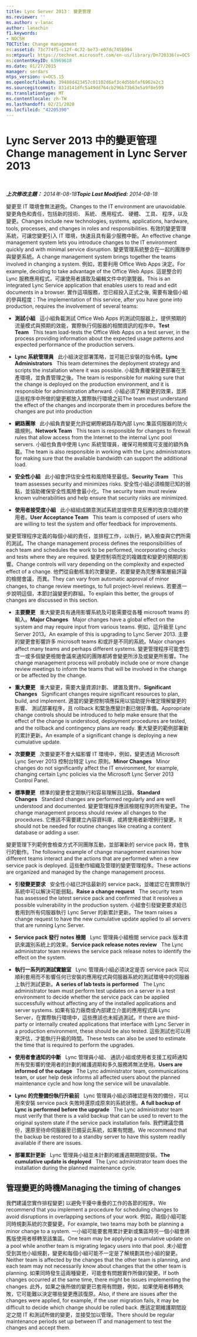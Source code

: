 ```yaml
---
title: Lync Server 2013： 變更管理
ms.reviewer: ''
ms.author: v-lanac
author: lanachin
f1.keywords:
- NOCSH
TOCTitle: Change management
ms:assetid: 73c774f5-c12f-4c72-be73-e07dc745b994
ms:mtpsurl: https://technet.microsoft.com/en-us/library/Dn720336(v=OCS.15)
ms:contentKeyID: 63969618
ms.date: 01/27/2015
manager: serdars
mtps_version: v=OCS.15
ms.openlocfilehash: 39488d423457c01102d6af3c4d5bbfaf6962e2c3
ms.sourcegitcommit: 831d141dfc5a49dd764cb296b73b63e5a9f8e599
ms.translationtype: MT
ms.contentlocale: zh-TW
ms.lasthandoff: 02/21/2020
ms.locfileid: "42205390"
---
```

<div data-xmlns="http://www.w3.org/1999/xhtml">

<div class="topic" data-xmlns="http://www.w3.org/1999/xhtml" data-msxsl="urn:schemas-microsoft-com:xslt" data-cs="https://msdn.microsoft.com/">

<div data-asp="https://msdn2.microsoft.com/asp">

# <a name="change-management-in-lync-server-2013"></a><span data-ttu-id="1e7b5-102">Lync Server 2013 中的變更管理</span><span class="sxs-lookup"><span data-stu-id="1e7b5-102">Change management in Lync Server 2013</span></span>

</div>

<div id="mainSection">

<div id="mainBody">

<span> </span>

<span data-ttu-id="1e7b5-103">_**上次修改主題：** 2014年-08-18_</span><span class="sxs-lookup"><span data-stu-id="1e7b5-103">_**Topic Last Modified:** 2014-08-18_</span></span>

<span data-ttu-id="1e7b5-104">變更至 IT 環境會無法避免。</span><span class="sxs-lookup"><span data-stu-id="1e7b5-104">Changes to the IT environment are unavoidable.</span></span> <span data-ttu-id="1e7b5-105">變更角色和責任，包括新的技術、 系統、 應用程式、 硬體、 工具、 程序，以及變更。</span><span class="sxs-lookup"><span data-stu-id="1e7b5-105">Changes include new technologies, systems, applications, hardware, tools, processes, and changes in roles and responsibilities.</span></span> <span data-ttu-id="1e7b5-106">有效的變更管理系統，可讓您變更引入 IT 環境，快速且具有最少服務中斷。</span><span class="sxs-lookup"><span data-stu-id="1e7b5-106">An effective change management system lets you introduce changes to the IT environment quickly and with minimal service disruption.</span></span> <span data-ttu-id="1e7b5-107">變更管理系統整合在一起的團隊參與變更系統。</span><span class="sxs-lookup"><span data-stu-id="1e7b5-107">A change management system brings together the teams involved in changing a system.</span></span> <span data-ttu-id="1e7b5-108">例如，若要利用 Office Web Apps 決定。</span><span class="sxs-lookup"><span data-stu-id="1e7b5-108">For example, deciding to take advantage of the Office Web Apps.</span></span> <span data-ttu-id="1e7b5-109">這是整合的 Lync 服務應用程式，可讓使用者讀取及編輯文件中的瀏覽器。</span><span class="sxs-lookup"><span data-stu-id="1e7b5-109">This is an integrated Lync Service application that enables users to read and edit documents in a browser.</span></span> <span data-ttu-id="1e7b5-110">實作這項服務，您已經投入正式之後, 需要有幾個小組的參與程度：</span><span class="sxs-lookup"><span data-stu-id="1e7b5-110">The implementation of this service, after you have gone into production, requires the involvement of several teams:</span></span>

  - <span data-ttu-id="1e7b5-111">**測試小組**   這小組負載測試 Office Web Apps 的測試伺服器上，提供預期的流量模式與預期的效能，實際執行伺服器的相關資訊的程序中。</span><span class="sxs-lookup"><span data-stu-id="1e7b5-111">**Test Team**   This team load-tests the Office Web Apps on a test server, in the process providing information about the expected usage patterns and expected performance of the production servers.</span></span>

  - <span data-ttu-id="1e7b5-112">**Lync 系統管理員**   此小組決定部署策略，並可能已安裝的指令碼。</span><span class="sxs-lookup"><span data-stu-id="1e7b5-112">**Lync Administrators**   This team determines the deployment strategy and scripts the installation where it was possible.</span></span> <span data-ttu-id="1e7b5-113">小組負責確保變更部署在生產環境，並負責管理之後。</span><span class="sxs-lookup"><span data-stu-id="1e7b5-113">The team is responsible for making sure that the change is deployed on the production environment, and it is responsible for administration afterward.</span></span> <span data-ttu-id="1e7b5-114">小組必須了解變更的效果，並將這些程序中所做的變更都放入實際執行環境之前</span><span class="sxs-lookup"><span data-stu-id="1e7b5-114">The team must understand the effect of the changes and incorporate them in procedures before the changes are put into production</span></span>

  - <span data-ttu-id="1e7b5-115">**網路團隊**   此小組負責變更允許從網際網路存取內部 Lync 集區伺服器的防火牆規則。</span><span class="sxs-lookup"><span data-stu-id="1e7b5-115">**Network Team**   This team is responsible for changes to firewall rules that allow access from the Internet to the internal Lync pool servers.</span></span> <span data-ttu-id="1e7b5-116">小組也負責中使用 Lync 系統管理員，確保可用頻寬可支援的額外負載。</span><span class="sxs-lookup"><span data-stu-id="1e7b5-116">The team is also responsible in working with the Lync administrators for making sure that the available bandwidth can support the additional load.</span></span>

  - <span data-ttu-id="1e7b5-117">**安全性小組**   此小組會評估安全性和風險降至最低。</span><span class="sxs-lookup"><span data-stu-id="1e7b5-117">**Security Team**   This team assesses security and minimizes risks.</span></span> <span data-ttu-id="1e7b5-118">安全性小組必須檢閱已知的弱點，並協助確保安全性風險會最小化。</span><span class="sxs-lookup"><span data-stu-id="1e7b5-118">The security team must review known vulnerabilities and help ensure that security risks are minimized.</span></span>

  - <span data-ttu-id="1e7b5-119">**使用者接受度小組**   此小組組成願意測試系統並提供意見反應的改良功能的使用者。</span><span class="sxs-lookup"><span data-stu-id="1e7b5-119">**User Acceptance Team**   This team is composed of users who are willing to test the system and offer feedback for improvements.</span></span>

<span data-ttu-id="1e7b5-120">變更管理程序定義的每個小組的責任，並排程工作，以執行，納入檢查與它們所需的測試。</span><span class="sxs-lookup"><span data-stu-id="1e7b5-120">The change management process defines the responsibilities of each team and schedules the work to be performed, incorporating checks and tests where they are required.</span></span> <span data-ttu-id="1e7b5-121">變更控制項而定的複雜度和變更的預期的影響。</span><span class="sxs-lookup"><span data-stu-id="1e7b5-121">Change controls will vary depending on the complexity and expected effect of a change.</span></span> <span data-ttu-id="1e7b5-122">他們從自動核准的次要變更，若要變更為完整專案層級評論的檢閱會議，而異。</span><span class="sxs-lookup"><span data-stu-id="1e7b5-122">They can vary from automatic approval of minor changes, to change review meetings, to full project-level reviews.</span></span> <span data-ttu-id="1e7b5-123">若要進一步說明這個，本節討論變更的群組。</span><span class="sxs-lookup"><span data-stu-id="1e7b5-123">To explain this better, the groups of changes are discussed in this section.</span></span>

  - <span data-ttu-id="1e7b5-124">**主要變更**   重大變更具有通用影響系統及可能需要從各種 microsoft teams 的輸入。</span><span class="sxs-lookup"><span data-stu-id="1e7b5-124">**Major Changes**   Major changes have a global effect on the system and may require input from various teams.</span></span> <span data-ttu-id="1e7b5-125">例如，這升級至 Lync Server 2013。</span><span class="sxs-lookup"><span data-stu-id="1e7b5-125">An example of this is upgrading to Lync Server 2013.</span></span> <span data-ttu-id="1e7b5-126">主要的變更會影響許多 microsoft teams 和或許是不同的系統。</span><span class="sxs-lookup"><span data-stu-id="1e7b5-126">Major changes affect many teams and perhaps different systems.</span></span> <span data-ttu-id="1e7b5-127">變更管理程序可能會包含一或多個變更檢閱會議來通知的團隊都將會變更所涉及或變更所影響。</span><span class="sxs-lookup"><span data-stu-id="1e7b5-127">The change management process will probably include one or more change review meetings to inform the teams that will be involved in the change or be affected by the change.</span></span>

  - <span data-ttu-id="1e7b5-128">**重大變更**   重大變更，需要大量資源計劃、 建置及實作。</span><span class="sxs-lookup"><span data-stu-id="1e7b5-128">**Significant Changes**   Significant changes require significant resources to plan, build, and implement.</span></span> <span data-ttu-id="1e7b5-129">適當的變更控制項應採用以協助提升確定理解變更的影響、 測試部署程序，且 rollback 和緊急應變計劃已做好準備。</span><span class="sxs-lookup"><span data-stu-id="1e7b5-129">Appropriate change controls should be introduced to help make ensure that the effect of the change is understood, deployment procedures are tested, and the rollback and contingency plans are ready.</span></span> <span data-ttu-id="1e7b5-130">重大變更的範例部署新的累計更新。</span><span class="sxs-lookup"><span data-stu-id="1e7b5-130">An example of a significant change is deploying a new cumulative update.</span></span>

  - <span data-ttu-id="1e7b5-131">**次要變更**   次要變更不會大幅影響 IT 環境中，例如，變更透過 Microsoft Lync Server 2013 控制台特定 Lync 原則。</span><span class="sxs-lookup"><span data-stu-id="1e7b5-131">**Minor Changes**   Minor changes do not significantly affect the IT environment, for example, changing certain Lync policies via the Microsoft Lync Server 2013 Control Panel.</span></span>

  - <span data-ttu-id="1e7b5-132">**標準變更**   標準的變更會定期執行和容易理解且記錄。</span><span class="sxs-lookup"><span data-stu-id="1e7b5-132">**Standard Changes**   Standard changes are performed regularly and are well understood and documented.</span></span> <span data-ttu-id="1e7b5-133">變更管理程序應該檢閱程序的所有變更。</span><span class="sxs-lookup"><span data-stu-id="1e7b5-133">The change management process should review all changes to the procedures.</span></span> <span data-ttu-id="1e7b5-134">它應該不需要建立內容資料庫，或將使用者新增例行變更。</span><span class="sxs-lookup"><span data-stu-id="1e7b5-134">It should not be needed for routine changes like creating a content database or adding a user.</span></span>

<span data-ttu-id="1e7b5-135">變更管理下列範例會檢查方式不同團隊互動，並部署新的 service pack 時，會執行的動作。</span><span class="sxs-lookup"><span data-stu-id="1e7b5-135">The following example of change management examines how different teams interact and the actions that are performed when a new service pack is deployed.</span></span> <span data-ttu-id="1e7b5-136">這些動作組織及管理的變更管理程序。</span><span class="sxs-lookup"><span data-stu-id="1e7b5-136">These actions are organized and managed by the change management process.</span></span>

  - <span data-ttu-id="1e7b5-137">**引發變更要求**   安全性小組已評估最新的 service pack，並確認它在實際執行系統中可以解決可能弱點。</span><span class="sxs-lookup"><span data-stu-id="1e7b5-137">**Raise a change request**   The security team has assessed the latest service pack and confirmed that it resolves a possible vulnerability in the production system.</span></span> <span data-ttu-id="1e7b5-138">小組會引發變更要求給已套用到所有伺服器執行 Lync Server 的新累計更新。</span><span class="sxs-lookup"><span data-stu-id="1e7b5-138">The team raises a change request to have the new cumulative update applied to all servers that are running Lync Server.</span></span>

  - <span data-ttu-id="1e7b5-139">**Service pack 發行 notes 檢閱**   Lync 管理員小組檢閱 service pack 版本資訊來識別系統上的效果。</span><span class="sxs-lookup"><span data-stu-id="1e7b5-139">**Service pack release notes review**   The Lync administrator team reviews the service pack release notes to identify the effect on the system.</span></span>

  - <span data-ttu-id="1e7b5-140">**執行一系列的測試實驗室**   Lync 管理員小組必須決定是否 service pack 可以順利套用而不影響任何已安裝的應用程式與伺服器系統的測試環境中的伺服器上執行測試更新。</span><span class="sxs-lookup"><span data-stu-id="1e7b5-140">**A series of lab tests is performed**   The Lync administrator team must perform test updates on a server in a test environment to decide whether the service pack can be applied successfully without affecting any of the installed applications and server systems.</span></span> <span data-ttu-id="1e7b5-141">如果有協力廠商或內部建立介面的應用程式與 Lync Server，在實際執行環境中，這些應該也未經過測試。</span><span class="sxs-lookup"><span data-stu-id="1e7b5-141">If there are third-party or internally created applications that interface with Lync Server in a production environment, these should be also tested.</span></span> <span data-ttu-id="1e7b5-142">這些測試也可以用來評估，才能執行升級的時間。</span><span class="sxs-lookup"><span data-stu-id="1e7b5-142">These tests can also be used to estimate the time that is required to perform the upgrades.</span></span>

  - <span data-ttu-id="1e7b5-143">**使用者會通知的中斷**   Lync 管理員小組、 通訊小組或使用者支援工程師通知所有受影響的使用者的計劃的維護週期和多久服務將無法使用。</span><span class="sxs-lookup"><span data-stu-id="1e7b5-143">**Users are informed of the outage**   The Lync administrator team, communications team, or user help desk informs all affected users about the planned maintenance cycle and how long the service will be unavailable.</span></span>

  - <span data-ttu-id="1e7b5-144">**Lync 的完整備份執行升級前**   Lync 管理員小組必須確認是有效的備份，可以用來安裝 service pack 失敗時還原成原來的系統狀態。</span><span class="sxs-lookup"><span data-stu-id="1e7b5-144">**A full backup of Lync is performed before the upgrade**   The Lync administrator team must verify that there is a valid backup that can be used to revert to the original system state if the service pack installation fails.</span></span> <span data-ttu-id="1e7b5-145">我們建議您備份，還原至待命伺服器至已備妥此系統，如果有問題。</span><span class="sxs-lookup"><span data-stu-id="1e7b5-145">We recommend that the backup be restored to a standby server to have this system readily available if there are issues.</span></span>

  - <span data-ttu-id="1e7b5-146">**部署累計更新**   Lync 管理員小組並未計劃的維護週期期間安裝。</span><span class="sxs-lookup"><span data-stu-id="1e7b5-146">**The cumulative update is deployed**   The Lync administrator team does the installation during the planned maintenance cycle.</span></span>

<div>

## <a name="managing-the-timing-of-changes"></a><span data-ttu-id="1e7b5-147">管理變更的時機</span><span class="sxs-lookup"><span data-stu-id="1e7b5-147">Managing the timing of changes</span></span>

<span data-ttu-id="1e7b5-148">我們建議您實作排程變更] 以避免干擾中重疊的工作的各節的程序。</span><span class="sxs-lookup"><span data-stu-id="1e7b5-148">We recommend that you implement a procedure for scheduling changes to avoid disruptions in overlapping sections of your work.</span></span> <span data-ttu-id="1e7b5-149">例如，兩個小組可能同時規劃系統的次要變更。</span><span class="sxs-lookup"><span data-stu-id="1e7b5-149">For example, two teams may both be planning a minor change to a system.</span></span> <span data-ttu-id="1e7b5-150">一小組可能要套用累計更新或集區時另一個小組會將舊版使用者移轉至該集區。</span><span class="sxs-lookup"><span data-stu-id="1e7b5-150">One team may be applying a cumulative update on a pool while another team is migrating legacy users into that pool.</span></span> <span data-ttu-id="1e7b5-151">未小組會受到其他小組規劃，變更和每個小組可能不一定是了解規劃其他小組的變更。</span><span class="sxs-lookup"><span data-stu-id="1e7b5-151">Neither team is affected by the changes that the other team is planning, and each team may not necessarily know about changes that the other team is planning.</span></span> <span data-ttu-id="1e7b5-152">如果同時發生這兩種變更，可能會有問題實作所做的變更。</span><span class="sxs-lookup"><span data-stu-id="1e7b5-152">If both changes occurred at the same time, there might be issues implementing the changes.</span></span> <span data-ttu-id="1e7b5-153">此外，如果之後所做的變更已套用有問題，例如，如果使用者移轉失敗，它可能難以決定哪些變更應該復原。</span><span class="sxs-lookup"><span data-stu-id="1e7b5-153">Also, if there are issues after the changes were applied, for example, if the user migration fails, it may be difficult to decide which change should be rolled back.</span></span> <span data-ttu-id="1e7b5-154">應該定期維護期間設定之間 IT 和測試所做的變更，並接受加以管理。</span><span class="sxs-lookup"><span data-stu-id="1e7b5-154">There should be regular maintenance periods set up between IT and management to test the changes and accept them.</span></span>

</div>

</div>

<span> </span>

</div>

</div>

</div>

